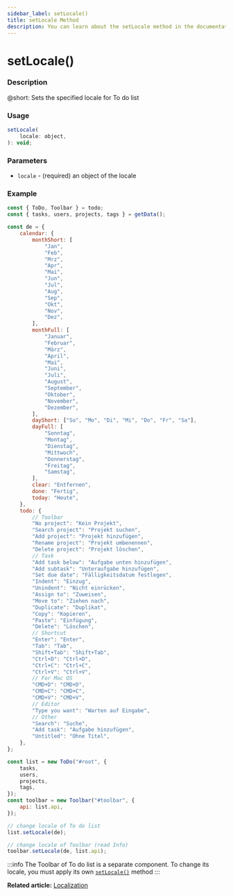 ```yaml
---
sidebar_label: setLocale()
title: setLocale Method
description: You can learn about the setLocale method in the documentation of the DHTMLX JavaScript To Do List library. Browse developer guides and API reference, try out code examples and live demos, and download a free 30-day evaluation version of DHTMLX To Do List.
---
```


# setLocale()

### Description

@short: Sets the specified locale for To do list

### Usage

~~~js
setLocale(
    locale: object,
): void;
~~~

### Parameters
 
- `locale` - (required) an object of the locale

### Example

~~~js {97-98}
const { ToDo, Toolbar } = todo;
const { tasks, users, projects, tags } = getData();

const de = {
	calendar: {
		monthShort: [
			"Jan",
			"Feb",
			"Mrz",
			"Apr",
			"Mai",
			"Jun",
			"Jul",
			"Aug",
			"Sep",
			"Okt",
			"Nov",
			"Dez",
		],
		monthFull: [
			"Januar",
			"Februar",
			"März",
			"April",
			"Mai",
			"Juni",
			"Juli",
			"August",
			"September",
			"Oktober",
			"November",
			"Dezember",
		],
		dayShort: ["So", "Mo", "Di", "Mi", "Do", "Fr", "Sa"],
		dayFull: [
			"Sonntag",
			"Montag",
			"Dienstag",
			"Mittwoch",
			"Donnerstag",
			"Freitag",
			"Samstag",
		],
		clear: "Entfernen",
		done: "Fertig",
		today: "Heute",
	},
	todo: {
		// Toolbar
		"No project": "Kein Projekt",
		"Search project": "Projekt suchen",
		"Add project": "Projekt hinzufügen",
		"Rename project": "Projekt umbenennen",
		"Delete project": "Projekt löschen",
		// Task
		"Add task below": "Aufgabe unten hinzufügen",
		"Add subtask": "Unteraufgabe hinzufügen",
		"Set due date": "Fälligkeitsdatum festlegen",
		"Indent": "Einzug",
		"Unindent": "Nicht einrücken",
		"Assign to": "Zuweisen",
		"Move to": "Ziehen nach",
		"Duplicate": "Duplikat",
		"Copy": "Kopieren",
		"Paste": "Einfügung",
		"Delete": "Löschen",
		// Shortcut
		"Enter": "Enter",
		"Tab": "Tab",
		"Shift+Tab": "Shift+Tab",
		"Ctrl+D": "Ctrl+D",
		"Ctrl+C": "Ctrl+C",
		"Ctrl+V": "Ctrl+V",
		// For Mac OS
		"CMD+D": "CMD+D",
		"CMD+C": "CMD+C",
		"CMD+V": "CMD+V",
		// Editor
		"Type you want": "Warten auf Eingabe",
		// Other
		"Search": "Suche",
		"Add task": "Aufgabe hinzufügen",
		"Untitled": "Ohne Titel",
	},
};

const list = new ToDo("#root", {
    tasks,
    users,
    projects,
    tags,
});
const toolbar = new Toolbar("#toolbar", {
    api: list.api,
});

// change locale of To do list
list.setLocale(de);

// change locale of Toolbar (read Info)
toolbar.setLocale(de, list.api);
~~~

:::info
The Toolbar of To do list is a separate component. To change its locale, you must apply its own [`setLocale()`](api/toolbar_api/methods/setlocale_method.md) method
:::

**Related article:** [Localization](guides/localization.md)